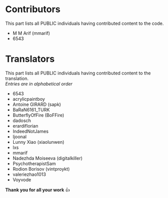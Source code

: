 # Contributors
This part lists all PUBLIC individuals having contributed content to the code.

 * M M Arif (mmarif)
 * 6543

# Translators
This part lists all PUBLIC individuals having contributed content to the translation.  
*Entries are in alphabetical order*

 * 6543
 * acrylicpaintboy
 * Antoine GIRARD (sapk)
 * BaRaN6161_TURK
 * ButterflyOfFire (BoFFire)
 * dadosch
 * erardiflorian
 * IndeedNotJames
 * ljoonal
 * Lunny Xiao (xiaolunwen)
 * lxs
 * mmarif
 * Nadezhda Moiseeva (digitalkiller)
 * PsychotherapistSam
 * Rodion Borisov (vintproykt)
 * valeriezhao1013
 * Voyvode

**Thank you for all your work** :+1:
